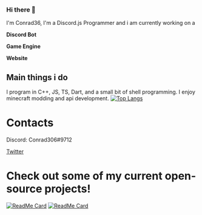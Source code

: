 ### Hi there 👋

I'm Conrad36, I'm a Discord.js Programmer and i am currently working on a 

**Discord Bot**

**Game Engine**

**Website**

## Main things i do

I program in C++, JS, TS, Dart, and a small bit of shell programming. 
I enjoy minecraft modding and api development. 
[![Top Langs](https://github-readme-stats.vercel.app/api/top-langs/?username=conrad36&layout=compact&theme=onedark)](https://github.com/conrad36)

# Contacts 
Discord: Conrad306#9712

[Twitter](https://twitter.com/Conrad_306)

# Check out some of my current open-source projects!
[![ReadMe Card](https://github-readme-stats.vercel.app/api/pin/?username=conrad36&repo=phentixengine&theme=dark&)](https://github.com/Conrad36/PhentixEngine)
[![ReadMe Card](https://github-readme-stats.vercel.app/api/pin/?username=conrad36&repo=discord.cc&theme=dark&)](https://github.com/Conrad36/Discord.cc)
